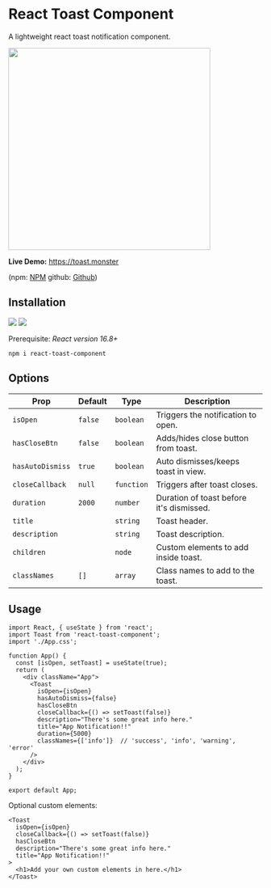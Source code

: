 # React Toast Component

A lightweight react toast notification component.

<img src="https://sue.fyi/images/toast.png" width="400px" />

<b>Live Demo:</b> https://toast.monster

(npm: [NPM](https://www.npmjs.com/package/react-toast-component)
github: [Github](https://github.com/tumfoodery/react-toast-component/blob/master/README.md))

## Installation
<img src="https://img.shields.io/npm/dt/react-toast-component.svg" /> <img src="https://img.shields.io/npm/dw/react-toast-component.svg" />

Prerequisite: <i>React version 16.8+</i>

`npm i react-toast-component`


## Options

| Prop             | Default | Type       | Description                                                                        |
| ---------------- | ------- | ---------- | ---------------------------------------------------------------------------------- |
| `isOpen`         | `false` | `boolean`  | Triggers the notification to open.                                                 |
| `hasCloseBtn`    | `false` | `boolean`  | Adds/hides close button from toast.                                                |
| `hasAutoDismiss` | `true`  | `boolean`  | Auto dismisses/keeps toast in view.                                                |
| `closeCallback`  | `null`  | `function` | Triggers after toast closes.                                                       |
| `duration`       | `2000`  | `number`   | Duration of toast before it's dismissed.                                             |
| `title`          |         | `string`   | Toast header.                                                                      |
| `description`    |         | `string`   | Toast description.                                                                 |
| `children`       |         | `node`     | Custom elements to add inside toast.                                               |
| `classNames`     | `[]`    | `array`    | Class names to add to the toast. |


## Usage 

```
import React, { useState } from 'react';
import Toast from 'react-toast-component';
import './App.css';

function App() {
  const [isOpen, setToast] = useState(true);
  return (
    <div className="App">
      <Toast
        isOpen={isOpen}
        hasAutoDismiss={false}
        hasCloseBtn
        closeCallback={() => setToast(false)}
        description="There's some great info here."
        title="App Notification!!"
        duration={5000}
        classNames={['info']}  // 'success', 'info', 'warning', 'error'
      />
    </div>
  );
}

export default App;
```

Optional custom elements:
```
<Toast
  isOpen={isOpen}
  closeCallback={() => setToast(false)}
  hasCloseBtn
  description="There's some great info here."
  title="App Notification!!"
>
  <h1>Add your own custom elements in here.</h1>
</Toast>
```
